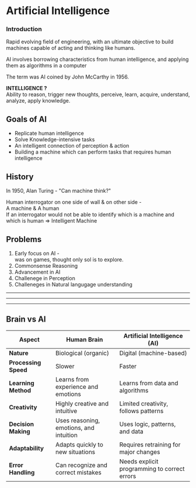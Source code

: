 # Artificial Intelligence

### Introduction
Rapid evolving field of engineering, with an ultimate objective to build machines capable of acting and thinking like humans.  

AI involves borrowing characteristics from human intelligence, and applying them as algorithms in a computer

The term was AI coined by John McCarthy in 1956.

**INTELLIGENCE ?**  
Ability to reason, trigger new thoughts, perceive, learn, acquire, understand, analyze, apply knowledge.

## Goals of AI
* Replicate human intelligence
* Solve Knowledge-intensive tasks
* An intelligent connection of perception & action
* Building a machine which can perform tasks that requires human intelligence

## History
In 1950, Alan Turing - "Can machine think?"
    
Human interrogator on one side of wall & on other side -  
A machine & A human  
If an interrogator would not be able to identify which is a machine and which is human => Intelligent Machine


## Problems
1. Early focus on AI -  
was on games, thought only sol is to explore.
2. Commonsense Reasoning
3. Advancement in AI
4. Challenege in Perception
5. Challeneges in Natural langugage understanding




<hr>
<hr>
<hr>

## Brain vs AI
| Aspect            | Human Brain                                  | Artificial Intelligence (AI)                |
|------------------|--------------------------------|--------------------------------|
| **Nature**       | Biological (organic)         | Digital (machine-based)       |
| **Processing Speed** | Slower | Faster |
| **Learning Method** | Learns from experience and emotions | Learns from data and algorithms |
| **Creativity**    | Highly creative and intuitive | Limited creativity, follows patterns |
| **Decision Making** | Uses reasoning, emotions, and intuition | Uses logic, patterns, and data |
| **Adaptability**  | Adapts quickly to new situations | Requires retraining for major changes |
| **Error Handling** | Can recognize and correct mistakes | Needs explicit programming to correct errors |

